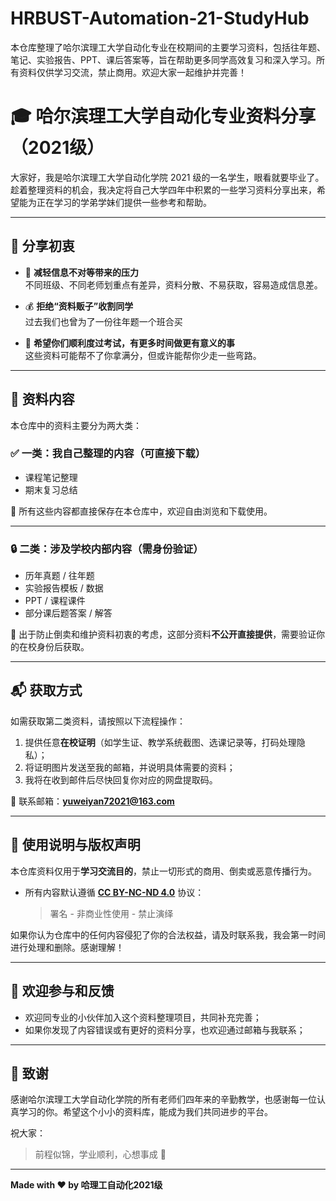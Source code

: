 # HRBUST-Automation-21-StudyHub
本仓库整理了哈尔滨理工大学自动化专业在校期间的主要学习资料，包括往年题、笔记、实验报告、PPT、课后答案等，旨在帮助更多同学高效复习和深入学习。所有资料仅供学习交流，禁止商用。欢迎大家一起维护并完善！
# 🎓 哈尔滨理工大学自动化专业资料分享（2021级）
大家好，我是哈尔滨理工大学自动化学院 2021 级的一名学生，眼看就要毕业了。趁着整理资料的机会，我决定将自己大学四年中积累的一些学习资料分享出来，希望能为正在学习的学弟学妹们提供一些参考和帮助。

---
## 📌 分享初衷

- 🎯 **减轻信息不对等带来的压力**  
  不同班级、不同老师划重点有差异，资料分散、不易获取，容易造成信息差。

- 💰 **拒绝“资料贩子”收割同学**  
  过去我们也曾为了一份往年题一个班合买

- 🤝 **希望你们顺利度过考试，有更多时间做更有意义的事**  
  这些资料可能帮不了你拿满分，但或许能帮你少走一些弯路。

---

## 📁 资料内容

本仓库中的资料主要分为两大类：

### ✅ 一类：**我自己整理的内容**（可直接下载）

- 课程笔记整理
- 期末复习总结

📂 所有这些内容都直接保存在本仓库中，欢迎自由浏览和下载使用。

---

### 🔒 二类：**涉及学校内部内容**（需身份验证）

- 历年真题 / 往年题
- 实验报告模板 / 数据
- PPT / 课程课件
- 部分课后题答案 / 解答

📌 出于防止倒卖和维护资料初衷的考虑，这部分资料**不公开直接提供**，需要验证你的在校身份后获取。

---

## 📬 获取方式

如需获取第二类资料，请按照以下流程操作：

1. 提供任意**在校证明**（如学生证、教学系统截图、选课记录等，打码处理隐私）；
2. 将证明图片发送至我的邮箱，并说明具体需要的资料；
3. 我将在收到邮件后尽快回复你对应的网盘提取码。

📧 联系邮箱：**yuweiyan72021@163.com**

---

## 🛑 使用说明与版权声明

本仓库资料仅用于**学习交流目的**，禁止一切形式的商用、倒卖或恶意传播行为。

- 所有内容默认遵循 **[CC BY-NC-ND 4.0](https://creativecommons.org/licenses/by-nc-nd/4.0/deed.zh)** 协议：  
  > 署名 - 非商业性使用 - 禁止演绎

如果你认为仓库中的任何内容侵犯了你的合法权益，请及时联系我，我会第一时间进行处理和删除。感谢理解！

---

## 🤝 欢迎参与和反馈

- 欢迎同专业的小伙伴加入这个资料整理项目，共同补充完善；
- 如果你发现了内容错误或有更好的资料分享，也欢迎通过邮箱与我联系；
---

## 🎉 致谢

感谢哈尔滨理工大学自动化学院的所有老师们四年来的辛勤教学，也感谢每一位认真学习的你。希望这个小小的资料库，能成为我们共同进步的平台。

祝大家：

> 前程似锦，学业顺利，心想事成 🌟

---

**Made with ❤️ by 哈理工自动化2021级**

